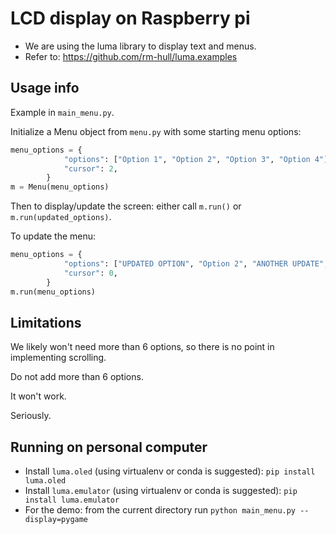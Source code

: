 
# LCD display on Raspberry pi
- We are using the luma library to display text and menus.
- Refer to: https://github.com/rm-hull/luma.examples

## Usage info
Example in `main_menu.py`.

Initialize a Menu object from `menu.py` with some starting menu options:
```python
menu_options = {
            "options": ["Option 1", "Option 2", "Option 3", "Option 4"],
            "cursor": 2,
        }
m = Menu(menu_options)
```


Then to display/update the screen: either call `m.run()` or `m.run(updated_options)`.

To update the menu:
```python
menu_options = {
            "options": ["UPDATED OPTION", "Option 2", "ANOTHER UPDATE", "Option 4"],
            "cursor": 0,
        }
m.run(menu_options)
```


## Limitations
We likely won't need more than 6 options, so there is no point in implementing scrolling. 

Do not add more than 6 options. 

It won't work.

Seriously.


## Running on personal computer
- Install `luma.oled` (using virtualenv or conda is suggested): `pip install luma.oled`
- Install `luma.emulator` (using virtualenv or conda is suggested): `pip install luma.emulator`
- For the demo: from the current directory run `python main_menu.py --display=pygame`